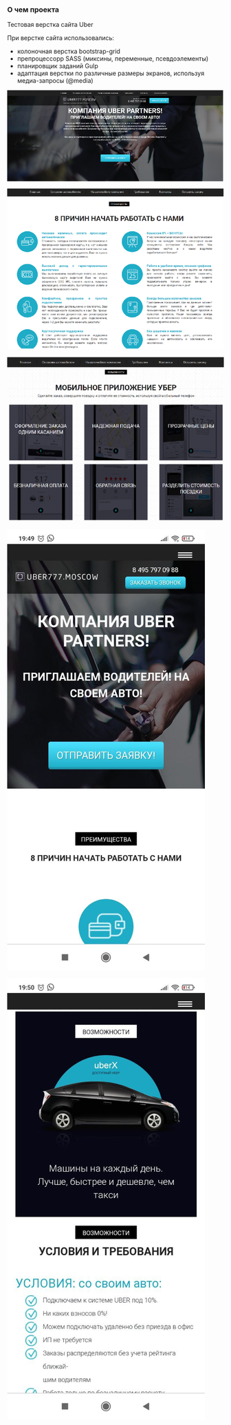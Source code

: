 ### О чем проекта

Тестовая верстка сайта Uber 

При верстке сайта использовались:

- колоночная верстка bootstrap-grid  
- препроцессорр SASS (миксины, переменные, псевдоэлементы)
- планировщик заданий Gulp
- адаптация верстки по различные размеры экранов, используя медиа-запросы (@media)

![View1](screenshots/view1.png "Демонстрация сайта")

![View2](screenshots/view2.png "Демонстрация сайта")

![View3](screenshots/view3.png "Демонстрация сайта")

![View4](screenshots/view4.png "Демонстрация адаптации сайта")

![View5](screenshots/view5.png "Демонстрация адаптации сайта")
